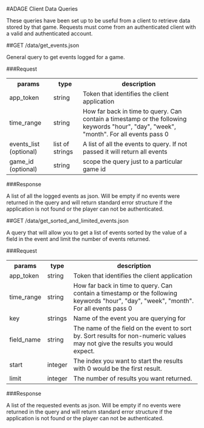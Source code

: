 #ADAGE Client Data Queries

These queries have been set up to be useful from a client to retrieve data stored by that game. Requests must come from an authenticated client with a valid and authenticated account. 

##GET /data/get_events.json

General query to get events logged for a game.


###Request
<table>
    <tr> 
        <th>params</th>
        <th>type</th>
        <th>description</th>
    </tr>
    <tr>
        <td>app_token</td>
        <td>string</td>
        <td>Token that identifies the client application</td>
    </tr>
     <tr>
        <td>time_range</td>
        <td>string</td>
        <td>How far back in time to query. Can contain a timestamp or the following keywords "hour", "day", "week", "month". For all events pass 0</td>
    </tr>
    <tr>
        <td>events_list (optional)</td>
        <td>list of strings</td>
        <td>A list of all the events to query. If not passed it will return all events</td>
    </tr>
    <tr>
        <td>game_id (optional)</td>
        <td>string</td>
        <td>scope the query just to a particular game id</td>
    </tr>
</table>

###Response

A list of all the logged events as json. Will be empty if no events were returned in the query and will return standard error structure if the application is not found or the player can not be authenticated.

##GET /data/get_sorted_and_limited_events.json

A query that will allow you to get a list of events sorted by the value of a field in the event and limit the number of events returned. 


###Request
<table>
    <tr> 
        <th>params</th>
        <th>type</th>
        <th>description</th>
    </tr>
    <tr>
        <td>app_token</td>
        <td>string</td>
        <td>Token that identifies the client application</td>
    </tr>
     <tr>
        <td>time_range</td>
        <td>string</td>
        <td>How far back in time to query. Can contain a timestamp or the following keywords "hour", "day", "week", "month". For all events pass 0</td>
    </tr>
    <tr>
        <td>key</td>
        <td>strings</td>
        <td>Name of the event you are querying for</td>
    </tr>
    <tr>
        <td>field_name</td>
        <td>string</td>
        <td>The name of the field on the event to sort by. Sort results for non-numeric values may not give the results you would expect.</td>
    </tr>
     <tr>
        <td>start</td>
        <td>integer</td>
        <td>The index you want to start the results with 0 would be the first result.</td>
    </tr>
     <tr>
        <td>limit</td>
        <td>integer</td>
        <td>The number of results you want returned.</td>
    </tr>
</table>

###Response

A list of the requested events as json. Will be empty if no events were returned in the query and will return standard error structure if the application is not found or the player can not be authenticated.
